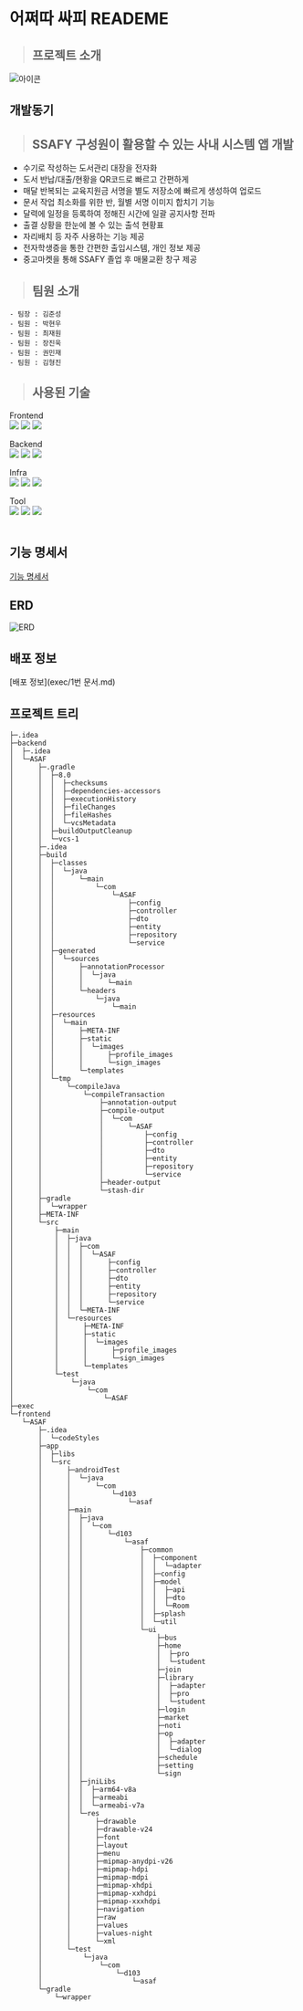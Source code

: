 # 어쩌따 싸피 READEME

> ## 프로젝트 소개
![아이콘](asaf_real_logo.png)

## **개발동기**

><h2>SSAFY 구성원이 활용할 수 있는 사내 시스템 앱 개발</h2>

 - 수기로 작성하는 도서관리 대장을 전자화
 - 도서 반납/대출/현황을 QR코드로 빠르고 간편하게
 - 매달 반복되는 교육지원금 서명을 별도 저장소에 빠르게 생성하여 업로드
 - 문서 작업 최소화를 위한 반, 월별 서명 이미지 합치기 기능
 - 달력에 일정을 등록하여 정해진 시간에 일괄 공지사항 전파
 - 출결 상황을 한눈에 볼 수 있는 출석 현황표
 - 자리배치 등 자주 사용하는 기능 제공
 - 전자학생증을 통한 간편한 출입시스템, 개인 정보 제공
 - 중고마켓을 통해 SSAFY 졸업 후 매물교환 창구 제공
    

> ## 팀원 소개

    - 팀장 : 김준성
    - 팀원 : 박현우
    - 팀원 : 최재원
    - 팀원 : 장진욱
    - 팀원 : 권민재
    - 팀원 : 김형진


>## **사용된 기술**
Frontend<br>
<img src="https://img.shields.io/badge/android-3DDC84?style=for-the-badge&logo=android&logoColor=white">
<img src="https://img.shields.io/badge/nfc-002E5F?style=for-the-badge&logo=nfc&logoColor=white">
<img src="https://img.shields.io/badge/ibeacon-3D7EBB?style=for-the-badge&logo=ibeacon&logoColor=white">

Backend<br>
<img src="https://img.shields.io/badge/springboot-6DB33F?style=for-the-badge&logo=springboot&logoColor=white">
<img src="https://img.shields.io/badge/hibernate-59666C?style=for-the-badge&logo=hibernate&logoColor=white">
<img src="https://img.shields.io/badge/postgresql-4169E1?style=for-the-badge&logo=postgresql&logoColor=white">

Infra<br>
<img src="https://img.shields.io/badge/jenkins-D24939?style=for-the-badge&logo=jenkins&logoColor=white">
<img src="https://img.shields.io/badge/amazonec2-FF9900?style=for-the-badge&logo=amazonec2&logoColor=white">
<img src="https://img.shields.io/badge/nginx-009639?style=for-the-badge&logo=nginx&logoColor=white">

Tool<br>
<img src="https://img.shields.io/badge/notion-000000?style=for-the-badge&logo=notion&logoColor=white">
<img src="https://img.shields.io/badge/git-F05032?style=for-the-badge&logo=git&logoColor=white">
<img src="https://img.shields.io/badge/gitlab-FC6D26?style=for-the-badge&logo=gitlab&logoColor=white">
<br><br>

## 기능 명세서

 [기능 명세서](https://docs.google.com/spreadsheets/d/1YXWEoj4FwIA5q2wiOGrWThPSlwKs1TSfE4VgIX8EKCw/edit#gid=0)

 ## ERD
 ![ERD](ERD.png)

 ## 배포 정보 

 [배포 정보](exec/1번 문서.md)

 ## 프로젝트 트리
 ```
 ├─.idea
├─backend
│  ├─.idea
│  └─ASAF
│      ├─.gradle
│      │  ├─8.0
│      │  │  ├─checksums
│      │  │  ├─dependencies-accessors
│      │  │  ├─executionHistory
│      │  │  ├─fileChanges
│      │  │  ├─fileHashes
│      │  │  └─vcsMetadata
│      │  ├─buildOutputCleanup
│      │  └─vcs-1
│      ├─.idea
│      ├─build
│      │  ├─classes
│      │  │  └─java
│      │  │      └─main
│      │  │          └─com
│      │  │              └─ASAF
│      │  │                  ├─config
│      │  │                  ├─controller
│      │  │                  ├─dto
│      │  │                  ├─entity
│      │  │                  ├─repository
│      │  │                  └─service
│      │  ├─generated
│      │  │  └─sources
│      │  │      ├─annotationProcessor
│      │  │      │  └─java
│      │  │      │      └─main
│      │  │      └─headers
│      │  │          └─java
│      │  │              └─main
│      │  ├─resources
│      │  │  └─main
│      │  │      ├─META-INF
│      │  │      ├─static
│      │  │      │  └─images
│      │  │      │      ├─profile_images
│      │  │      │      └─sign_images
│      │  │      └─templates
│      │  └─tmp
│      │      └─compileJava
│      │          └─compileTransaction
│      │              ├─annotation-output
│      │              ├─compile-output
│      │              │  └─com
│      │              │      └─ASAF
│      │              │          ├─config
│      │              │          ├─controller
│      │              │          ├─dto
│      │              │          ├─entity
│      │              │          ├─repository
│      │              │          └─service
│      │              ├─header-output
│      │              └─stash-dir
│      ├─gradle
│      │  └─wrapper
│      ├─META-INF
│      └─src
│          ├─main
│          │  ├─java
│          │  │  ├─com
│          │  │  │  └─ASAF
│          │  │  │      ├─config
│          │  │  │      ├─controller
│          │  │  │      ├─dto
│          │  │  │      ├─entity
│          │  │  │      ├─repository
│          │  │  │      └─service
│          │  │  └─META-INF
│          │  └─resources
│          │      ├─META-INF
│          │      ├─static
│          │      │  └─images
│          │      │      ├─profile_images
│          │      │      └─sign_images
│          │      └─templates
│          └─test
│              └─java
│                  └─com
│                      └─ASAF
├─exec
└─frontend
    └─ASAF
        ├─.idea
        │  └─codeStyles
        ├─app
        │  ├─libs
        │  └─src
        │      ├─androidTest
        │      │  └─java
        │      │      └─com
        │      │          └─d103
        │      │              └─asaf
        │      ├─main
        │      │  ├─java
        │      │  │  └─com
        │      │  │      └─d103
        │      │  │          └─asaf
        │      │  │              ├─common
        │      │  │              │  ├─component
        │      │  │              │  │  └─adapter
        │      │  │              │  ├─config
        │      │  │              │  ├─model
        │      │  │              │  │  ├─api
        │      │  │              │  │  ├─dto
        │      │  │              │  │  └─Room
        │      │  │              │  ├─splash
        │      │  │              │  └─util
        │      │  │              └─ui
        │      │  │                  ├─bus
        │      │  │                  ├─home
        │      │  │                  │  ├─pro
        │      │  │                  │  └─student
        │      │  │                  ├─join
        │      │  │                  ├─library
        │      │  │                  │  ├─adapter
        │      │  │                  │  ├─pro
        │      │  │                  │  └─student
        │      │  │                  ├─login
        │      │  │                  ├─market
        │      │  │                  ├─noti
        │      │  │                  ├─op
        │      │  │                  │  ├─adapter
        │      │  │                  │  └─dialog
        │      │  │                  ├─schedule
        │      │  │                  ├─setting
        │      │  │                  └─sign
        │      │  ├─jniLibs
        │      │  │  ├─arm64-v8a
        │      │  │  ├─armeabi
        │      │  │  └─armeabi-v7a
        │      │  └─res
        │      │      ├─drawable
        │      │      ├─drawable-v24
        │      │      ├─font
        │      │      ├─layout
        │      │      ├─menu
        │      │      ├─mipmap-anydpi-v26
        │      │      ├─mipmap-hdpi
        │      │      ├─mipmap-mdpi
        │      │      ├─mipmap-xhdpi
        │      │      ├─mipmap-xxhdpi
        │      │      ├─mipmap-xxxhdpi
        │      │      ├─navigation
        │      │      ├─raw
        │      │      ├─values
        │      │      ├─values-night
        │      │      └─xml
        │      └─test
        │          └─java
        │              └─com
        │                  └─d103
        │                      └─asaf
        └─gradle
            └─wrapper
```

